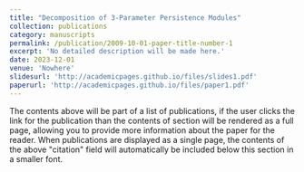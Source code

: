 ```yaml
---
title: "Decomposition of 3-Parameter Persistence Modules"
collection: publications
category: manuscripts
permalink: /publication/2009-10-01-paper-title-number-1
excerpt: 'No detailed description will be made here.'
date: 2023-12-01
venue: 'Nowhere'
slidesurl: 'http://academicpages.github.io/files/slides1.pdf'
paperurl: 'http://academicpages.github.io/files/paper1.pdf'
---
```


The contents above will be part of a list of publications, if the user clicks the link for the publication than the contents of section will be rendered as a full page, allowing you to provide more information about the paper for the reader. When publications are displayed as a single page, the contents of the above "citation" field will automatically be included below this section in a smaller font.
